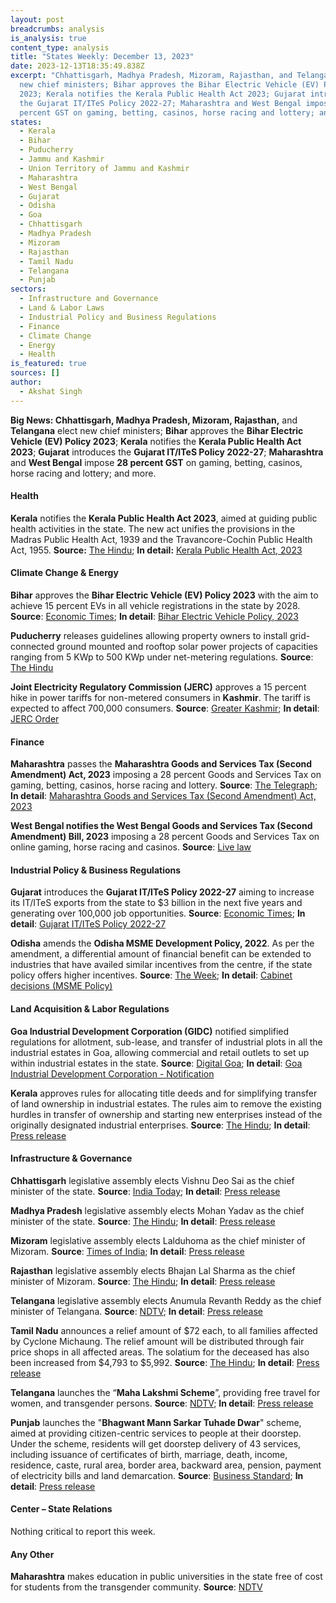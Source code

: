 ```yaml
---
layout: post
breadcrumbs: analysis
is_analysis: true
content_type: analysis
title: "States Weekly: December 13, 2023"
date: 2023-12-13T18:35:49.838Z
excerpt: "Chhattisgarh, Madhya Pradesh, Mizoram, Rajasthan, and Telangana elect
  new chief ministers; Bihar approves the Bihar Electric Vehicle (EV) Policy
  2023; Kerala notifies the Kerala Public Health Act 2023; Gujarat introduces
  the Gujarat IT/ITeS Policy 2022-27; Maharashtra and West Bengal impose 28
  percent GST on gaming, betting, casinos, horse racing and lottery; and more. "
states:
  - Kerala
  - Bihar
  - Puducherry
  - Jammu and Kashmir
  - Union Territory of Jammu and Kashmir
  - Maharashtra
  - West Bengal
  - Gujarat
  - Odisha
  - Goa
  - Chhattisgarh
  - Madhya Pradesh
  - Mizoram
  - Rajasthan
  - Tamil Nadu
  - Telangana
  - Punjab
sectors:
  - Infrastructure and Governance
  - Land & Labor Laws
  - Industrial Policy and Business Regulations
  - Finance
  - Climate Change
  - Energy
  - Health
is_featured: true
sources: []
author:
  - Akshat Singh
---
```

**Big News: Chhattisgarh, Madhya Pradesh, Mizoram, Rajasthan,** and **Telangana** elect new chief ministers; **Bihar** approves the **Bihar Electric Vehicle (EV) Policy 2023**; **Kerala** notifies the **Kerala Public Health Act 2023**; **Gujarat** introduces the **Gujarat IT/ITeS Policy 2022-27**; **Maharashtra** and **West Bengal** impose **28 percent GST** on gaming, betting, casinos, horse racing and lottery; and more. 

#### Health 

**Kerala** notifies the **Kerala Public Health Act 2023**, aimed at guiding public health activities in the state. The new act unifies the provisions in the Madras Public Health Act, 1939 and the Travancore-Cochin Public Health Act, 1955. **Source:** [The Hindu](https://www.thehindu.com/news/national/kerala/state-government-issues-gazette-notification-on-kerala-public-health-act-2023/article67618700.ece); **In detail:** [Kerala Public Health Act, 2023](http://www.niyamasabha.org/codes/15kla/bills/Bills%20as%20psd%20Public%20Health.pdf)

#### Climate Change & Energy

**Bihar** approves the **Bihar Electric Vehicle (EV) Policy 2023** with the aim to achieve 15 percent EVs in all vehicle registrations in the state by 2028. **Source**: [Economic Times](https://energy.economictimes.indiatimes.com/news/power/bihar-cabinet-approves-new-electric-vehicle-policy/105756930); **In detail**: [Bihar Electric Vehicle Policy, 2023](https://acrobat.adobe.com/id/urn:aaid:sc:VA6C2:37772fa1-fb05-47ce-b08d-70b0c1012316)

**Puducherry** releases guidelines allowing property owners to install grid-connected ground mounted and rooftop solar power projects of capacities ranging from 5 KWp to 500 KWp under net-metering regulations. **Source**: [The Hindu](https://www.thehindu.com/news/cities/puducherry/puducherry-releases-revised-guidelines-for-ground-mounted-and-rooftop-solar-power-plants/article67617355.ece)[](http://www.niyamasabha.org/codes/15kla/bills/Bills%20as%20psd%20Public%20Health.pdf)

**Joint Electricity Regulatory Commission (JERC)** approves a 15 percent hike in power tariffs for non-metered consumers in **Kashmir**. The tariff is expected to affect 700,000 consumers. **Source**: [Greater Kashmir](https://www.greaterkashmir.com/front-page-2/kashmirs-non-metered-consumers-to-face-15-power-tariff-hike/); **In detail**: [JERC Order](https://jercjkl.nic.in/pdf/Detailed%20Tarrif%20%20Approval%20of%20Business%20Plan%20&%20Multi-Year%20Tariff%20(MYT)%20for%20the%20period%20from%20FY%202023-24%20to%20FY%202025-26%20ARR%20from%20FY%202023-24%20to%20FY%202025-26%20and%20RST%20Determination%20for%20FY%202023-24%20for%20JPDCL%20AND%20KPDCL.pdf)

#### Finance

**Maharashtra** passes the **Maharashtra Goods and Services Tax (Second Amendment) Act, 2023** imposing a 28 percent Goods and Services Tax on gaming, betting, casinos, horse racing and lottery. **Source**: [The Telegraph](https://www.telegraphindia.com/india/amendment-bill-to-bring-betting-gaming-in-28-pc-gst-bracket-passed-in-maharashtra-assembly/cid/1985527); **In detail**: [Maharashtra Goods and Services Tax (Second Amendment) Act, 2023](https://acrobat.adobe.com/id/urn:aaid:sc:VA6C2:64ea51b6-fd29-47aa-8d3f-3651d5ec5644)

**West Bengal notifies the West Bengal Goods and Services Tax (Second Amendment) Bill, 2023** imposing a 28 percent Goods and Services Tax on online gaming, horse racing and casinos. **Source**: [Live law](https://www.livelaw.in/tax-cases/west-bengal-bill-impose-gst-online-gaming-horse-racing-casinos-244146?infinitescroll=1)

#### Industrial Policy & Business Regulations 

**Gujarat** introduces the **Gujarat IT/ITeS Policy 2022-27** aiming to increase its IT/ITeS exports from the state to $3 billion in the next five years and generating over 100,000 job opportunities. **Source**: [Economic Times](https://infra.economictimes.indiatimes.com/news/logistics/gujarat-unveils-it/ites-policy-targets-rs-25k-crore-exports-in-5-years/105722537); **In detail**: [Gujarat IT/ITeS Policy 2022-27](https://acrobat.adobe.com/id/urn:aaid:sc:VA6C2:07c57cc8-4a0e-4385-9dab-06f6ea7f3c21)

**Odisha** amends the **Odisha MSME Development Policy, 2022**. As per the amendment, a differential amount of financial benefit can be extended to industries that have availed similar incentives from the centre, if the state policy offers higher incentives. **Source**: [The Week](https://www.theweek.in/wire-updates/business/2023/12/05/ces10-od-cabinet.html); **In detail**: [Cabinet decisions (MSME Policy)](https://cabinet.odisha.gov.in/UploadedDOC/41689_MEDIA_04%20MS&ME.pdf)

#### Land Acquisition & Labor Regulations 

**Goa Industrial Development Corporation (GIDC)** notified simplified regulations for allotment, sub-lease, and transfer of industrial plots in all the industrial estates in Goa, allowing commercial and retail outlets to set up within industrial estates in the state. **Source**: [Digital Goa](https://digitalgoa.com/industrial-estate-plots-related-regulations-simplified-to-attract-investment-in-goa/); **In detail**: [Goa Industrial Development Corporation - Notification](https://goaprintingpress.gov.in/downloads/2324/2324-36-SI-SUG-0.pdf)

**Kerala** approves rules for allocating title deeds and for simplifying transfer of land ownership in industrial estates. The rules aim to remove the existing hurdles in transfer of ownership and starting new enterprises instead of the originally designated industrial enterprises. **Source**: [The Hindu](https://www.thehindu.com/news/national/kerala/kerala-cabinet-approves-rules-for-easing-land-transfer-in-industrial-estates/article67611113.ece); **In detail**: [Press release](https://prdlive.kerala.gov.in/news/340251)

#### Infrastructure & Governance

**Chhattisgarh** legislative assembly elects Vishnu Deo Sai as the chief minister of the state. **Source**: [India Today](https://www.indiatoday.in/india/story/vishnu-deo-sai-to-be-the-chief-minister-of-chhattisgarh-2474216-2023-12-10); **In detail**: [Press release](https://newsonair.gov.in/Main-News-Details.aspx?id=472923)

**Madhya Pradesh** legislative assembly elects Mohan Yadav as the chief minister of the state. **Source**: [The Hindu](https://www.thehindu.com/elections/madhya-pradesh-assembly/mohan-yadav-to-be-madhya-pradesh-chief-minister/article67627198.ece); **In detail**: [Press release](https://www.mpinfo.org/Home/TodaysNews#Dr.%20Mohan%20Yadav%20administered%20oath%20as%20Chief%20Minister%20in%20presence%20of%20PM%20Shri%20Narendra%20Modi-20231213N21)

**Mizoram** legislative assembly elects Lalduhoma as the chief minister of Mizoram. **Source**: [Times of India](https://timesofindia.indiatimes.com/city/guwahati/lalduhoma-takes-oath-as-cm-gives-mizoram-1st-woman-cabinet-mantri/articleshow/105849268.cms); **In detail**: [Press release](https://dipr.mizoram.gov.in/post/pu-lalduhoma-led-government-sworn-in-mizoram)

**Rajasthan** legislative assembly elects Bhajan Lal Sharma as the chief minister of Mizoram. **Source**: [The Hindu](https://www.thehindu.com/news/top-news-of-the-day-bhajan-lal-sharma-to-be-rajasthan-chief-minister-indias-proposed-january-2024-quad-summit-postponed-and-more/article67630803.ece); **In detail**: [Press release](https://newsonair.gov.in/Main-News-Details.aspx?id=473034)

**Telangana** legislative assembly elects Anumula Revanth Reddy as the chief minister of Telangana. **Source**: [NDTV](https://www.ndtv.com/india-news/revanth-reddy-takes-oath-as-telangana-chief-minister-gandhis-attend-swearing-in-ceremony-4641721); **In detail**: [Press release](https://cm.telangana.gov.in/2023/12/chief-minister-shri-a-revanth-reddys-swearing-in-ceremony/)

**Tamil Nadu** announces a relief amount of $72 each, to all families affected by Cyclone Michaung. The relief amount will be distributed through fair price shops in all affected areas. The solatium for the deceased has also been increased from $4,793 to $5,992. **Source**: [The Hindu](https://www.thehindu.com/news/national/tamil-nadu/cyclone-michaung-tn-cm-stalin-announces-6000-as-relief-amount-to-all-flood-affected-families/article67621288.ece); **In detail**: [Press release](https://cms.tn.gov.in/sites/default/files/press_release/pr091223_2470.pdf)

**Telangana** launches the “**Maha Lakshmi Scheme**”, providing free travel for women, and transgender persons. **Source**: [NDTV](https://www.ndtv.com/india-news/telangana-rolls-out-free-bus-travel-scheme-for-women-transgender-people-4648288); **In detail**: [Press release](https://cm.telangana.gov.in/2023/12/launch-of-mahalakshmi-and-cheyutha-schemes/)

**Punjab** launches the "**Bhagwant Mann Sarkar Tuhade Dwar**" scheme, aimed at providing citizen-centric services to people at their doorstep. Under the scheme, residents will get doorstep delivery of 43 services, including issuance of certificates of birth, marriage, death, income, residence, caste, rural area, border area, backward area, pension, payment of electricity bills and land demarcation. **Source**: [Business Standard](https://www.business-standard.com/india-news/kejriwal-cm-mann-launch-scheme-in-punjab-to-deliver-services-at-doorstep-123121000509_1.html); **In detail**: [Press release](http://diprpunjab.gov.in/?q=content/sarkar-tuhade-dwar-aimed-empowering-common-man-real-sense-cm)

#### Center – State Relations 

Nothing critical to report this week. 

#### Any Other

**Maharashtra** makes education in public universities in the state free of cost for students from the transgender community. **Source**: [NDTV](https://www.ndtv.com/education/maharashtra-government-to-provide-free-education-to-transgender-students-4641342)